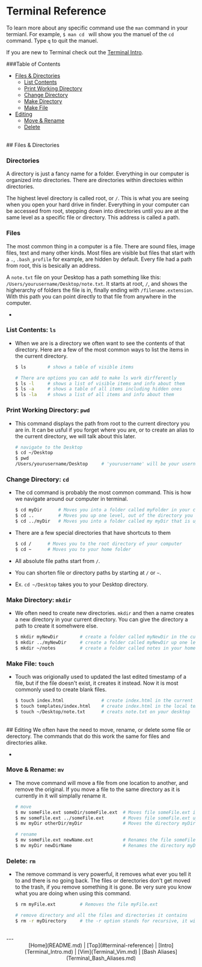 # Terminal Reference
To learn more about any specific command use the ```man``` command in your termianl. For example, ```$ man cd ``` will show you the manuel of the ```cd``` command. Type ```q``` to quit the manuel.

If you are new to Terminal check out the [Terminal Intro](Terminal_Intro.md).


###Table of Contents
* [Files & Directories](#files--directories)
	* [List Contents](#list-contents-ls)
	* [Print Working Directory](#print-working-directory-pwd)
	* [Change Directory](#change-directory-cd)
	* [Make Directory](#make-directory-mkdir)
	* [Make File](#make-file-touch)
* [Editing](#editing)
	* [Move & Rename](#move--rename-mv)
	* [Delete](#delete-rm)

<br>
## Files & Directories

### Directories
A directory is just a fancy name for a folder. Everything in our computer is organized into directories. There are directories within directoies within directories.

The highest level directory is called root, or ```/```. This is what you are seeing when you open your hard drive in finder. Everything in your computer can be accessed from root, stepping down into directories until you are at the same level as a specific file or directory. This address is called a path.

### Files
The most common thing in a computer is a file. There are sound files, image files, text and many other kinds. Most files are visible but files that start with a ```.```, 	```.bash_profile``` for example, are hidden by default. Every file had a path from root, this is besically an address.

A ```note.txt``` file on your Desktop has a path something like this: ```/Users/yourusername/Desktop/note.txt```. It starts at root, ```/```, and shows the higherarchy of folders the file is in, finally ending with ```/filename.extension```. With this path you can point directly to that file from anywhere in the computer.


-
### List Contents: ```ls```
* When we are is a directory we often want to see the contents of that directory. Here are a few of the most common ways to list the items in the current directory.

	```bash
	$ ls		# shows a table of visible items
	
	# There are options you can add to make ls work dirfferently
	$ ls -l		# shows a list of visible items and info about them
	$ ls -a		# shows a table of all items including hidden ones
	$ ls -la	# shows a list of all items and info about them
	```

### Print Working Directory: ```pwd```
* This command displays the path from root to the current directory you are in. It can be usful if you forget where you are, or to create an alias to the current directory, we will talk about this later.

	```bash
	# navigate to the Desktop
	$ cd ~/Desktop
	$ pwd
	/Users/yourusername/Desktop		# 'yourusername' will be your username
	```

### Change Directory: ```cd```
* The cd command is probably the most common command. This is how we navigate around our computer in terminal.

	```bash
	$ cd myDir 		# Moves you into a folder called myFolder in your current derectory
	$ cd ..			# Moves you up one level, out of the directory you are currently in
	$ cd ../myDir	# Moves you into a folder called my myDir that is up one level
	```

* There are a few special directories that have shortcuts to them

	```bash
	$ cd / 		# Moves you to the root directory of your computer
	$ cd ~ 		# Moves you to your home folder
	```
* All absolute file paths start from ```/```.
* You can shorten file or directory paths by starting at ```/``` or ```~```.
* Ex. ```cd ~/Desktop``` takes you to your Desktop directory.

	
### Make Directory: ```mkdir```
* We often need to create new directories. ```mkdir``` and then a name creates a new directory in your current directory. You can give the directory a path to create it somehwere else. 

	```bash
	$ mkdir myNewDir 		# create a folder called myNewDir in the current direcory
	$ mkdir ../myNewDir		# create a folder called myNewDir up one level
	$ mkdir ~/notes			# create a folder called notes in your home folder
	```

### Make File: ```touch```
* Touch was origionally used to updated the last edited timestamp of a file, but if the file doesn't exist, it creates it instead. Now it is most commonly used to create blank files.

	```bash
	$ touch index.html				# create index.html in the current directory
	$ touch templates/index.html 	# create index.html in the local templates directory
	$ touch ~/Desktop/note.txt		# creats note.txt on your desktop
	```

<br>
## Editing
We often have the need to move, rename, or delete some file or derectory. The commands that do this work the same for files and directories alike.

-

### Move & Rename: ```mv```
* The move command will move a file from one location to another, and remove the original. If you move a file to the same directory as it is currently in it will simplally rename it.

	```bash
	# move
	$ mv someFile.ext someDir/someFile.ext	# Moves file someFile.ext into the directory someDir
	$ mv someFile.ext ../someFile.ext		# Moves file someFile.ext up one level
	$ mv myDir otherDir/myDir				# Moves the directory myDir into another directory otherDir
	
	# rename
	$ mv someFile.ext newName.ext			# Renames the file someFile.ext to newName.ext
	$ mv myDir newDirName 					# Renames the directory myDir to newDirName
	```


### Delete: ```rm``` 
* The remove command is very powerful, it removes what ever you tell it to and there is no going back. The files or derectories don't get moved to the trash, if you remove something it is gone. Be very sure you know what you are doing when using this command.

	```bash
	$ rm myFile.ext			# Removes the file myFile.ext
	
	# remove directory and all the files and directories it contains
	$ rm -r myDirectory		# the -r option stands for recursive, it will delete everything
	```


<br>
---
<center>[Home](README.md) | [Top](#terminal-reference) | [Intro](Terminal_Intro.md) | [Vim](Terminal_Vim.md) | [Bash Aliases](Terminal_Bash_Aliases.md)</center>

